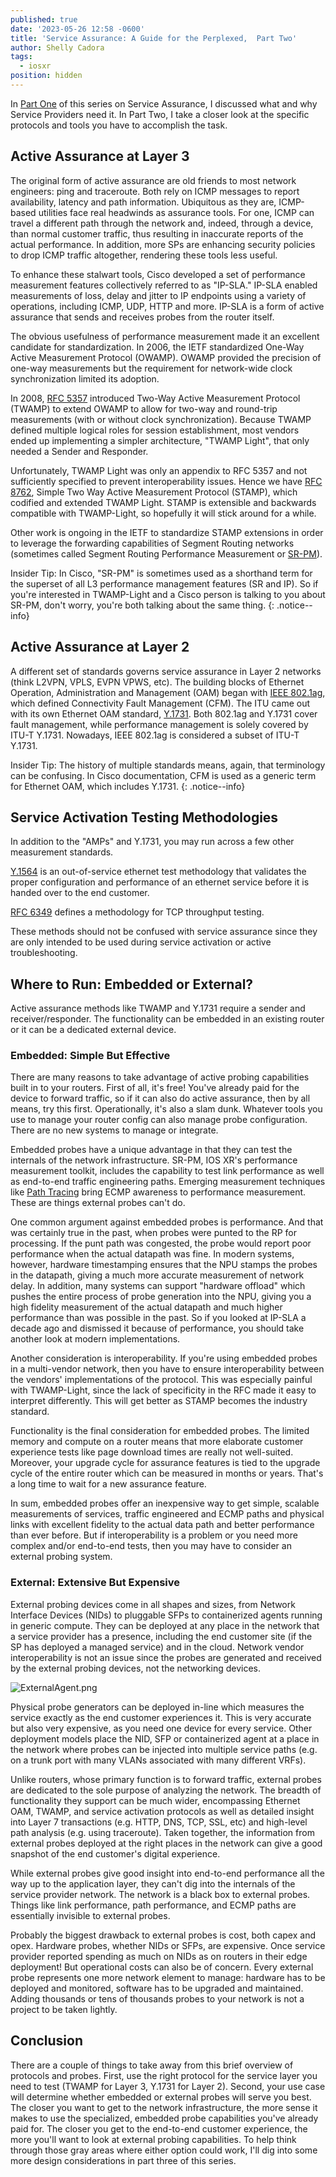 ```yaml
---
published: true
date: '2023-05-26 12:58 -0600'
title: 'Service Assurance: A Guide for the Perplexed,  Part Two'
author: Shelly Cadora
tags:
  - iosxr
position: hidden
---
```

In [Part One](https://xrdocs.io/design/blogs/2023-05-16-service-assurance-a-guide-for-the-perplexed/) of this series on Service Assurance, I discussed what and why Service Providers need it.  In Part Two, I take a closer look at the specific protocols and tools you have to accomplish the task.

## Active Assurance at Layer 3
The original form of active assurance are old friends to most network engineers: ping and traceroute.  Both rely on ICMP messages to report availability, latency and path information. Ubiquitous as they are, ICMP-based utilities face real headwinds as assurance tools.  For one, ICMP can travel a different path through the network and, indeed, through a device, than normal customer traffic, thus resulting in inaccurate reports of the actual performance. In addition, more SPs are enhancing security policies to drop ICMP traffic altogether, rendering these tools less useful.

To enhance these stalwart tools, Cisco developed a set of performance measurement features collectively referred to as "IP-SLA."  IP-SLA enabled measurements of loss, delay and jitter to IP endpoints using a variety of operations, including ICMP, UDP, HTTP and more. IP-SLA is a form of active assurance that sends and receives probes from the router itself.

The obvious usefulness of performance measurement made it an excellent candidate for standardization.  In 2006, the IETF standardized One-Way Active Measurement Protocol (OWAMP). OWAMP provided the precision of one-way measurements but the requirement for network-wide clock synchronization limited its adoption.  

In 2008, [RFC 5357](https://datatracker.ietf.org/doc/html/rfc5357) introduced Two-Way Active Measurement Protocol (TWAMP) to extend OWAMP to allow for two-way and round-trip measurements (with or without clock synchronization). Because TWAMP defined multiple logical roles for session establishment, most vendors ended up implementing a simpler architecture, "TWAMP Light", that only needed a Sender and Responder.  

Unfortunately, TWAMP Light was only an appendix to RFC 5357 and not sufficiently specified to prevent interoperability issues.  Hence we have [RFC 8762](https://datatracker.ietf.org/doc/html/rfc8762), Simple Two Way Active Measurement Protocol (STAMP), which codified and extended TWAMP Light. STAMP is extensible and backwards compatible with TWAMP-Light, so hopefully it will stick around for a while.

Other work is ongoing in the IETF to standardize STAMP extensions in order to leverage the forwarding capabilities of Segment Routing networks (sometimes called Segment Routing Performance Measurement or [SR-PM](https://datatracker.ietf.org/doc/draft-ietf-ippm-stamp-srpm/)).  

Insider Tip: In Cisco, "SR-PM" is sometimes used as a shorthand term for the superset of all L3 performance management features (SR and IP).  So if you're interested in TWAMP-Light and a Cisco person is talking to you about SR-PM, don't worry, you're both talking about the same thing.
{: .notice--info}

## Active Assurance at Layer 2

A different set of standards governs service assurance in Layer 2 networks (think L2VPN, VPLS, EVPN VPWS, etc).  The building blocks of Ethernet Operation, Administration and Management (OAM) began with [IEEE 802.1ag](https://www.ieee802.org/1/pages/802.1ag.html), which defined Connectivity Fault Management (CFM).  The ITU came out with its own Ethernet OAM standard, [Y.1731](https://www.itu.int/rec/T-REC-Y.1731/en). Both 802.1ag and Y.1731 cover fault management, while performance management is solely covered by ITU-T Y.1731. Nowadays, IEEE 802.1ag is considered a subset of ITU-T Y.1731.

Insider Tip: The history of multiple standards means, again, that terminology can be confusing.  In Cisco documentation, CFM is used as a generic term for Ethernet OAM, which includes Y.1731.
{: .notice--info}

## Service Activation Testing Methodologies

In addition to the "AMPs" and Y.1731, you may run across a few other measurement standards. 

[Y.1564](https://www.itu.int/rec/T-REC-Y.1564-201602-I/en) is an out-of-service ethernet test methodology that validates the proper configuration and performance of an ethernet service before it is handed over to the end customer.  

[RFC 6349](https://www.ietf.org/rfc/rfc6349.txt) defines a methodology for TCP throughput testing.

These methods should not be confused with service assurance since they are only intended to be used during service activation or active troubleshooting.

## Where to Run: Embedded or External?

Active assurance methods like TWAMP and Y.1731 require a sender and receiver/responder.  The functionality can be embedded in an existing router or it can be a dedicated external device.

### Embedded: Simple But Effective

There are many reasons to take advantage of active probing capabilities built in to your routers.  First of all, it's free!  You've already paid for the device to forward traffic, so if it can also do active assurance, then by all means, try this first.  Operationally, it's also a slam dunk.  Whatever tools you use to manage your router config can also manage probe configuration.  There are no new systems to manage or integrate.

Embedded probes have a unique advantage in that they can test the internals of the network infrastructure. SR-PM, IOS XR's performance measurement toolkit, includes the capability to test link performance as well as end-to-end traffic engineering paths. Emerging measurement techniques like [Path Tracing](https://datatracker.ietf.org/doc/draft-filsfils-spring-path-tracing/) bring ECMP awareness to performance measurement.  These are things external probes can't do.

One common argument against embedded probes is performance.  And that was certainly true in the past, when probes were punted to the RP for processing. If the punt path was congested, the probe would report poor performance when the actual datapath was fine. In modern systems, however, hardware timestamping ensures that the NPU stamps the probes in the datapath, giving a much more accurate measurement of network delay.  In addition, many systems can support "hardware offload" which pushes the entire process of probe generation into the NPU, giving you a high fidelity measurement of the actual datapath and much higher performance than was possible in the past.  So if you looked at IP-SLA a decade ago and dismissed it because of performance, you should take another look at modern implementations.

Another consideration is interoperability.  If you're using embedded probes in a multi-vendor network, then you have to ensure interoperability between the vendors' implementations of the protocol.  This was especially painful with TWAMP-Light, since the lack of specificity in the RFC made it easy to interpret differently.  This will get better as STAMP becomes the industry standard.

Functionality is the final consideration for embedded probes. The limited memory and compute on a router means that more elaborate customer experience tests like page download times are really not well-suited.  Moreover, your upgrade cycle for assurance features is tied to the upgrade cycle of the entire router which can be measured in months or years.  That's a long time to wait for a new assurance feature.

In sum, embedded probes offer an inexpensive way to get simple, scalable measurements of services, traffic engineered and ECMP paths and physical links with excellent fidelity to the actual data path and better performance than ever before. But if interoperability is a problem or you need more complex and/or end-to-end tests, then you may have to consider an external probing system.

### External: Extensive But Expensive

External probing devices come in all shapes and sizes, from Network Interface Devices (NIDs) to pluggable SFPs to containerized agents running in generic compute.  They can be deployed at any place in the network that a service provider has a presence, including the end customer site (if the SP has deployed a managed service) and in the cloud. Network vendor interoperability is not an issue since the probes are generated and received by the external probing devices, not the networking devices.

![ExternalAgent.png]({{site.baseurl}}/images/ExternalAgent.png)

Physical probe generators can be deployed in-line which measures the service exactly as the end customer experiences it. This is very accurate but also very expensive, as you need one device for every service.  Other deployment models place the NID, SFP or containerized agent at a place in the network where probes can be injected into multiple service paths (e.g. on a trunk port with many VLANs associated with many different VRFs).

Unlike routers, whose primary function is to forward traffic, external probes are dedicated to the sole purpose of analyzing the network. The breadth of functionality they support can be much wider, encompassing Ethernet OAM, TWAMP, and service activation protocols as well as detailed insight into Layer 7 transactions (e.g. HTTP, DNS, TCP, SSL, etc) and high-level path analysis (e.g. using traceroute). Taken together, the information from external probes deployed at the right places in the network can give a good snapshot of the end customer's digital experience.

While external probes give good insight into end-to-end performance all the way up to the application layer, they can't dig into the internals of the service provider network.  The network is a black box to external probes. Things like link performance, path performance, and ECMP paths are essentially invisible to external probes.  

Probably the biggest drawback to external probes is cost, both capex and opex.  Hardware probes, whether NIDs or SFPs, are expensive.  Once service provider reported spending as much on NIDs as on routers in their edge deployment!  But operational costs can also be of concern.  Every external probe represents one more network element to manage: hardware has to be deployed and monitored, software has to be upgraded and maintained.  Adding thousands or tens of thousands probes to your network is not a project to be taken lightly.

## Conclusion

There are a couple of things to take away from this brief overview of protocols and probes.  First, use the right protocol for the service layer you need to test (TWAMP for Layer 3, Y.1731 for Layer 2). Second, your use case will determine whether embedded or external probes will serve you best. The closer you want to get to the network infrastructure, the more sense it makes to use the specialized, embedded probe capabilities you've already paid for.  The closer you get to the end-to-end customer experience, the more you'll want to look at external probing capabilities.  To help think through those gray areas where either option could work, I'll dig into some more design considerations in part three of this series.